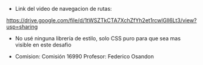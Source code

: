 - Link del video de navegacion de rutas:

https://drive.google.com/file/d/1tWSZTkCTA7XchZfYh2et1rcwlGll6Lt3/view?usp=sharing

- No usé ninguna librería de estilo, solo CSS puro para que sea mas visible en este desafio

- Comision: Comisión 16990
    Profesor: Federico Osandon